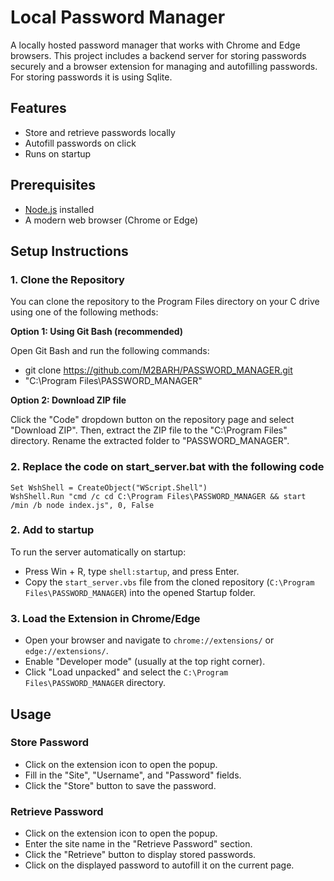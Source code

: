 # Local Password Manager

A locally hosted password manager that works with Chrome and Edge browsers. This project includes a backend server for storing passwords securely and a browser extension for managing and autofilling passwords.
For storing passwords it is using Sqlite.

## Features

- Store and retrieve passwords locally
- Autofill passwords on click
- Runs on startup

## Prerequisites

- [Node.js](https://nodejs.org/) installed
- A modern web browser (Chrome or Edge)

## Setup Instructions

### 1. Clone the Repository

You can clone the repository to the Program Files directory on your C drive using one of the following methods:

**Option 1: Using Git Bash (recommended)**

Open Git Bash and run the following commands:
- git clone https://github.com/M2BARH/PASSWORD_MANAGER.git
- "C:\Program Files\PASSWORD_MANAGER"

**Option 2: Download ZIP file**

Click the "Code" dropdown button on the repository page and select "Download ZIP". Then, extract the ZIP file to the "C:\Program Files" directory. Rename the extracted folder to "PASSWORD_MANAGER".

### 2. Replace the code on start_server.bat with the following code

```
Set WshShell = CreateObject("WScript.Shell")
WshShell.Run "cmd /c cd C:\Program Files\PASSWORD_MANAGER && start /min /b node index.js", 0, False
```

### 2. Add to startup

To run the server automatically on startup:

- Press Win + R, type `shell:startup`, and press Enter.
- Copy the `start_server.vbs` file from the cloned repository (`C:\Program Files\PASSWORD_MANAGER`) into the opened Startup folder.

### 3. Load the Extension in Chrome/Edge

- Open your browser and navigate to `chrome://extensions/` or `edge://extensions/`.
- Enable "Developer mode" (usually at the top right corner).
- Click "Load unpacked" and select the `C:\Program Files\PASSWORD_MANAGER` directory.

## Usage

### Store Password
- Click on the extension icon to open the popup.
- Fill in the "Site", "Username", and "Password" fields.
- Click the "Store" button to save the password.

### Retrieve Password
- Click on the extension icon to open the popup.
- Enter the site name in the "Retrieve Password" section.
- Click the "Retrieve" button to display stored passwords.
- Click on the displayed password to autofill it on the current page.